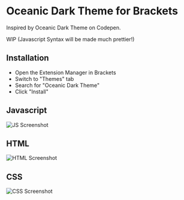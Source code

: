 # Oceanic Dark Theme for Brackets

Inspired by Oceanic Dark Theme on Codepen.

WIP (Javascript Syntax will be made much prettier!)

## Installation

* Open the Extension Manager in Brackets
* Switch to "Themes" tab
* Search for "Oceanic Dark Theme"
* Click "Install"

## Javascript
![JS Screenshot](https://github.com/kaisiemek/oceanic-dark-theme/blob/master/screenshot/js-screenshot.png)
## HTML
![HTML Screenshot](https://github.com/kaisiemek/oceanic-dark-theme/blob/master/screenshot/html-screenshot.png)
## CSS
![CSS Screenshot](https://github.com/kaisiemek/oceanic-dark-theme/blob/master/screenshot/css-screenshot.png)
